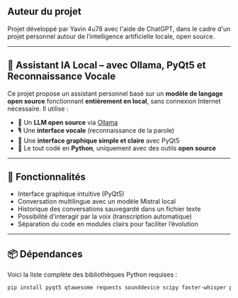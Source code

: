 ## Auteur du projet

Projet développé par Yavin 4u78 avec l'aide de ChatGPT, dans le cadre d'un projet personnel autour de l’intelligence artificielle locale, open source.

---

## 🧠 Assistant IA Local – avec Ollama, PyQt5 et Reconnaissance Vocale

Ce projet propose un assistant personnel basé sur un **modèle de langage open source** fonctionnant **entièrement en local**, sans connexion Internet nécessaire. Il utilise :

- 🧠 Un **LLM open source** via [Ollama](https://ollama.com/)
- 🎙️ Une **interface vocale** (reconnaissance de la parole)
- 💬 Une **interface graphique simple et claire** avec PyQt5
- 🐍 Le tout codé en **Python**, uniquement avec des outils **open source**

---

## 🧰 Fonctionnalités

- Interface graphique intuitive (PyQt5)
- Conversation multilingue avec un modèle Mistral local
- Historique des conversations sauvegardé dans un fichier texte
- Possibilité d’interagir par la voix (transcription automatique)
- Séparation du code en modules clairs pour faciliter l’évolution

---

## 📦 Dépendances

Voici la liste complète des bibliothèques Python requises :

```bash
pip install pyqt5 qtawesome requests sounddevice scipy faster-whisper pyttsx3
